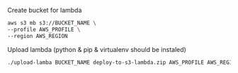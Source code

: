 Create bucket for lambda

```sh
aws s3 mb s3://BUCKET_NAME \
--profile AWS_PROFILE \
--region AWS_REGION
```

Upload lambda (python & pip & virtualenv should be instaled)

```sh
./upload-lamba BUCKET_NAME deploy-to-s3-lambda.zip AWS_PROFILE AWS_REGION
```
